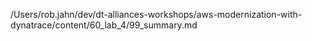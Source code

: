 /Users/rob.jahn/dev/dt-alliances-workshops/aws-modernization-with-dynatrace/content/60_lab_4/99_summary.md